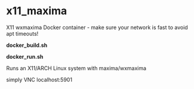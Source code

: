 # x11_maxima
X11 wxmaxima Docker container - make sure your network is fast to avoid apt timeouts!

**docker_build.sh** 

**docker_run.sh**

Runs an X11/ARCH Linux system with maxima/wxmaxima 

simply VNC localhost:5901
